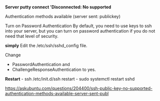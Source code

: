 **Server putty connect 'Disconnected: No supported** 

Authentication methods available (server sent: publickey)


Turn on Password Authentication
By default, you need to use keys to ssh into your server, but you can turn on password authentication if you do not need that level of security.


**simply** Edit the /etc/ssh/sshd_config file.

Change 
- PasswordAuthentication and 
- ChallengeResponseAuthentication to yes.

**Restart** - ssh /etc/init.d/ssh restart 
        - sudo systemctl restart sshd 



https://askubuntu.com/questions/204400/ssh-public-key-no-supported-authentication-methods-available-server-sent-publ